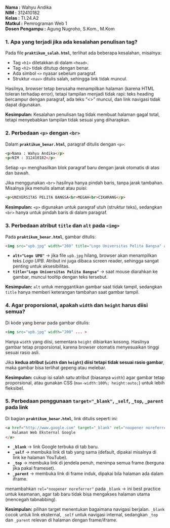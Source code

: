 **Nama   :** Wahyu Andika  
**NIM    :** 312410182  
**Kelas  :** TI.24.A2  
**Matkul :** Pemrograman Web 1  
**Dosen Pengampu :** Agung Nugroho, S.Kom., M.Kom


### 1. Apa yang terjadi jika ada kesalahan penulisan tag?

Pada file **`praktikum_salah.html`**, terlihat ada beberapa kesalahan, misalnya:

* Tag `<h1>` diletakkan di dalam `<head>`.
* Tag `<h2>` tidak ditutup dengan benar.
* Ada simbol `<>` nyasar sebelum paragraf.
* Struktur `<nav>` ditulis salah, sehingga link tidak muncul.

Hasilnya, browser tetap berusaha menampilkan halaman (karena HTML toleran terhadap error), tetapi tampilan menjadi tidak rapi: teks heading bercampur dengan paragraf, ada teks “<>” muncul, dan link navigasi tidak dapat digunakan.

**Kesimpulan:** Kesalahan penulisan tag tidak membuat halaman gagal total, tetapi menyebabkan tampilan tidak sesuai yang diharapkan.

### 2. Perbedaan `<p>` dengan `<br>`

Dalam **`praktikum_benar.html`**, paragraf ditulis dengan `<p>`:

```html
<p>Nama : Wahyu Andika</p>
<p>NIM : 312410182</p>
```

Setiap `<p>` menghasilkan blok paragraf baru dengan jarak otomatis di atas dan bawah.

Jika menggunakan `<br>` hasilnya hanya pindah baris, tanpa jarak tambahan. Misalnya jika menulis alamat atau puisi:

```html
<p>UNIVERSITAS PELITA BANGSA<br>MEGAH<br>CIKARANG</p>
```

**Kesimpulan:** `<p>` digunakan untuk paragraf utuh (struktur teks), sedangkan `<br>` hanya untuk pindah baris di dalam paragraf.

### 3. Perbedaan atribut `title` dan `alt` pada `<img>`

Pada **`praktikum_benar.html`**, gambar ditulis:

```html
<img src="upb.jpg" width="200" title="Logo Universitas Pelita Bangsa" alt="Logo UPB">
```

* **`alt="Logo UPB"`** → jika file `upb.jpg` hilang, browser akan menampilkan teks *Logo UPB*. Atribut ini juga dibaca screen reader, sehingga sangat penting untuk aksesibilitas.
* **`title="Logo Universitas Pelita Bangsa"`** → saat mouse diarahkan ke gambar, muncul tooltip dengan teks tersebut.

**Kesimpulan:** `alt` untuk menggantikan gambar saat tidak tampil, sedangkan `title` hanya memberi keterangan tambahan saat gambar tampil.

### 4. Agar proporsional, apakah `width` dan `height` harus diisi semua?

Di kode yang benar pada gambar ditulis:

```html
<img src="upb.jpg" width="200" ... >
```

Hanya `width` yang diisi, sementara `height` dibiarkan kosong. Hasilnya gambar tetap proporsional, karena browser otomatis menyesuaikan tinggi sesuai rasio asli.

Jika **kedua atribut (`width` dan `height`) diisi tetapi tidak sesuai rasio gambar**, maka gambar bisa terlihat gepeng atau melebar.

**Kesimpulan:** cukup isi salah satu atribut (biasanya `width`) agar gambar tetap proporsional, atau gunakan CSS (`max-width:100%; height:auto;`) untuk lebih fleksibel.

### 5. Perbedaan penggunaan `target="_blank"`, `_self`, `_top`, `_parent` pada link

Di bagian **`praktikum_benar.html`**, link ditulis seperti ini:

```html
<a href="http://www.google.com" target="_blank" rel="noopener noreferrer">
   Halaman Web Eksternal Google
</a>
```

* **`_blank`** → link Google terbuka di tab baru.
* **`_self`** → membuka link di tab yang sama (default, dipakai misalnya di link ke halaman YouTube).
* **`_top`** → membuka link di jendela penuh, menimpa semua frame (berguna jika pakai frameset).
* **`_parent`** → membuka link di frame induk, dipakai bila halaman ada dalam iframe.

menambahkan `rel="noopener noreferrer"` pada `_blank` → ini best practice untuk keamanan, agar tab baru tidak bisa mengakses halaman utama (mencegah tabnabbing).

**Kesimpulan:** pilihan target menentukan bagaimana navigasi berjalan. `_blank` cocok untuk link eksternal, `_self` untuk navigasi internal, sedangkan `_top` dan `_parent` relevan di halaman dengan frame/iframe.
